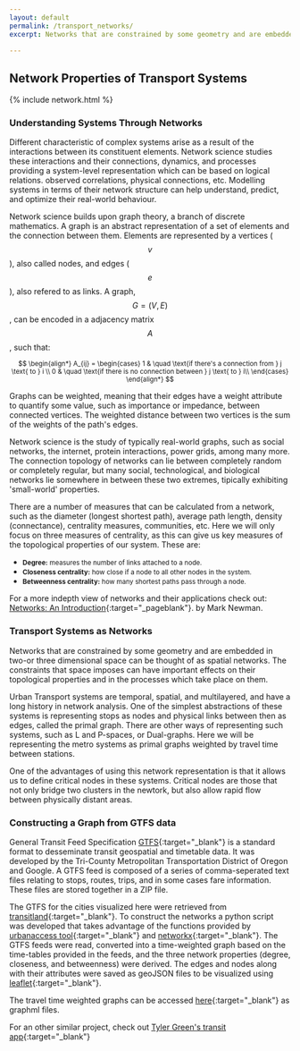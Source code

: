 ```yaml
---
layout: default
permalink: /transport_networks/
excerpt: Networks that are constrained by some geometry and are embedded in two-or three dimensional space can be thought of as spatial networks. The constraints that space imposes can have important effects on their topological properties and in the processes which take place on them. Here we explore centrality measures of the metro systems of London, New York, Chicago, and Santiago de Chile. The time-weighted graphs were constructed using publicly available GTFS data and visualized using javascript. 

---
```


<h2><b>Network Properties of Transport Systems</b></h2>

{% include network.html %} 


<h3><b>Understanding Systems Through Networks</b></h3>
Different characteristic of complex systems arise as a result of the interactions between its constituent elements. Network science studies these interactions and their connections, dynamics, and processes providing a system-level representation which can be based on logical relations. observed correlations, physical connections, etc. Modelling systems in terms of their network structure can help understand, predict, and optimize their real-world behaviour.

Network science builds upon graph theory, a branch of discrete mathematics. A graph is an abstract representation of a set of elements and the connection between them. Elements are represented by a vertices ($$v$$), also called nodes, and edges ($$e$$), also refered to as links. A graph, $$ G = (V,E) $$, can be encoded in a adjacency matrix $$A$$, such that:
<div style="text-align: center;">
<small>
$$
\begin{align*}
	A_{ij} = \begin{cases}
	1 & \quad \text{if there's a connection from } j \text{ to } i \\
	0 & \quad \text{if there is no connection between } j \text{ to } i\\
	\end{cases}
\end{align*}
$$
</small>
</div>

Graphs can be weighted, meaning that their edges have a weight attribute to quantify some value, such as importance or impedance, between connected vertices. The weighted distance between two vertices is the sum of the weights of the path's edges. 

Network science is the study of typically real-world graphs, such as social networks, the internet, protein interactions, power grids, among many more. The connection topology of networks can lie between completely random or completely regular, but many social, technological, and biological networks lie somewhere in between these two extremes, tipically exhibiting 'small-world' properties. 

There are a number of measures that can be calculated from a network, such as the diameter (longest shortest path), average path length, density (connectance), centrality measures, communities, etc. Here we will only focus on three measures of centrality, as this can give us key measures of the topological properties of our system. These are:
<ul>
	<li><small><b>Degree:</b> measures the number of links attached to a node.
	</small></li>
	<li><small><b>Closeness centrality:</b> how close if a node to all other nodes in the system.
	</small></li>
	<li><small><b>Betweenness centrality:</b> how many shortest paths pass through a node.
	</small></li>
</ul>

For a more indepth view of networks and their applications check out: [Networks: An Introduction](http://www-personal.umich.edu/~mejn/networks-an-introduction/){:target="_pageblank"}. by Mark Newman.

<h3><b>Transport Systems as Networks</b></h3>
Networks that are constrained by some geometry and are embedded in two-or three dimensional space can be thought of as spatial networks. The constraints that space imposes can have important effects on their topological properties and in the processes which take place on them.

Urban Transport systems are temporal, spatial, and multilayered, and have a long history in network analysis. One of the simplest abstractions of these systems is representing stops as nodes and physical links between then as edges, called the primal graph. There are other ways of representing such systems, such as L and P-spaces, or Dual-graphs. Here we will be representing the metro systems as primal graphs weighted by travel time between stations.

One of the advantages of using this network representation is that it allows us to define critical nodes in these systems. Critical nodes are those that not only bridge two clusters in the newtork, but also allow rapid flow between physically distant areas. 

<h3><b>Constructing a Graph from GTFS data</b></h3>

General Transit Feed Specification [GTFS](https://developers.google.com/transit/gtfs/){:target="_blank"} is a standard format to desseminate transit geospatial and timetable data. It was developed by the Tri-County Metropolitan Transportation District of Oregon and Google. A GTFS feed is composed of a series of comma-seperated text files relating to stops, routes, trips, and in some cases fare information. These files are stored together in a ZIP file.

The GTFS for the cities visualized here were retrieved from [transitland](https://transit.land){:target="_blank"}. To construct the networks a python script was developed that takes advantage of the functions provided by [urbanaccess tool](https://udst.github.io/urbanaccess/index.html){:target="_blank"} and [networkx](http://networkx.readthedocs.io/en/latest/){:target="_blank"}. The GTFS feeds were read, converted into a time-weighted graph based on the time-tables provided in the feeds, and the three network properties (degree, closeness, and betweenness) were derived. The edges and nodes along with their attributes were saved as geoJSON files to be visualized using [leaflet](http://leafletjs.com/){:target="_blank"}. 

The travel time weighted graphs can be accessed [here]({{site.url}}/assets/graphml){:target="_blank"} as graphml files.

For an other similar project, check out [Tyler Green's transit app](https://gtfs-graph.herokuapp.com/rank/boston/){:target="_blank"}


<script src="https://cdnjs.cloudflare.com/ajax/libs/mathjax/2.7.0/MathJax.js?config=TeX-AMS-MML_HTMLorMML" type="text/javascript"></script>